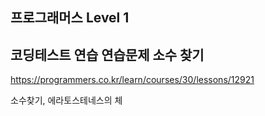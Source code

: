 ## 프로그래머스 Level 1

## 코딩테스트 연습 연습문제 소수 찾기

https://programmers.co.kr/learn/courses/30/lessons/12921

소수찾기, 에라토스테네스의 체
